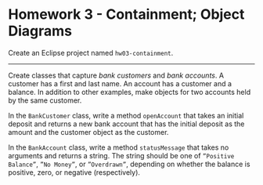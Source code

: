 # Homework 3 - Containment; Object Diagrams

Create an Eclipse project named `hw03-containment`.

---

Create classes that capture *bank customers* and *bank accounts*. A customer has a first and last name. An account has a customer and a balance. In addition to other examples, make objects for two accounts held by the same customer.

In the `BankCustomer` class, write a method `openAccount` that takes an initial deposit and returns a new bank account that has the initial deposit as the amount and the customer object as the customer.

In the `BankAccount` class, write a method `statusMessage` that takes no arguments and returns a string. The string should be one of `”Positive Balance”`, `”No Money”`, or `”Overdrawn”`, depending on whether the balance is positive, zero, or negative (respectively).






<!--
Create a class that captures *airline tickets*. Each ticket lists the departure and arrival cities, a flight number, and a *seat assignment*. A seat assignment has both a row and a letter for the seat within the row (such as 12F). Make two examples of tickets.
-->
